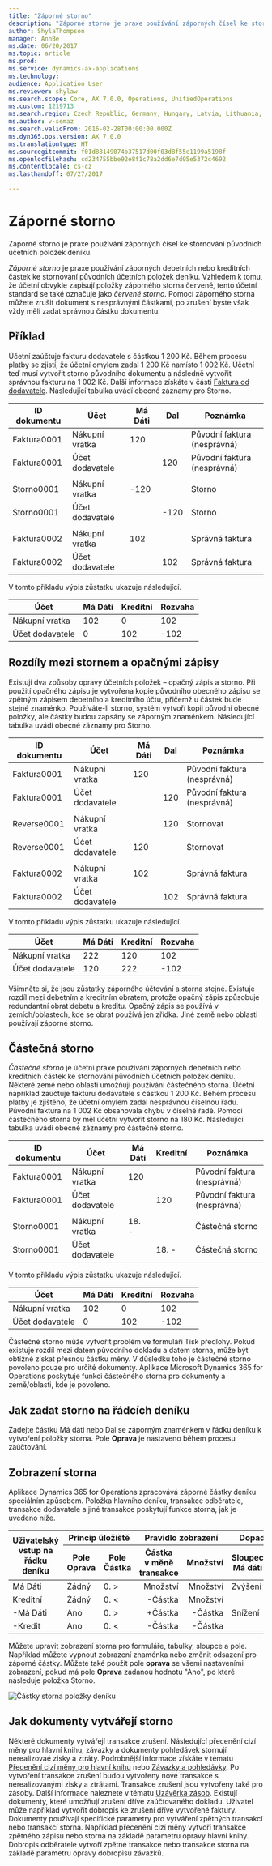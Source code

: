 ```yaml
---
title: "Záporné storno"
description: "Záporné storno je praxe používání záporných čísel ke stornování původních účetních položek deníku."
author: ShylaThompson
manager: AnnBe
ms.date: 06/20/2017
ms.topic: article
ms.prod: 
ms.service: dynamics-ax-applications
ms.technology: 
audience: Application User
ms.reviewer: shylaw
ms.search.scope: Core, AX 7.0.0, Operations, UnifiedOperations
ms.custom: 1219713
ms.search.region: Czech Republic, Germany, Hungary, Latvia, Lithuania, Poland, Russia
ms.author: v-semaz
ms.search.validFrom: 2016-02-28T00:00:00.000Z
ms.dyn365.ops.version: AX 7.0.0
ms.translationtype: HT
ms.sourcegitcommit: f01d88149074b37517d00f03d8f55e1199a5198f
ms.openlocfilehash: cd234755bbe92e8f1c78a2dd6e7d05e5372c4692
ms.contentlocale: cs-cz
ms.lasthandoff: 07/27/2017

---
```


# <a name="storno-accounting"></a>Záporné storno

Záporné storno je praxe používání záporných čísel ke stornování původních účetních položek deníku.

*Záporné storno* je praxe používání záporných debetních nebo kreditních částek ke stornování původních účetních položek deníku. Vzhledem k tomu, že účetní obvykle zapisují položky záporného storna červeně, tento účetní standard se také označuje jako *červené storno*. Pomocí záporného storna můžete zrušit dokument s nesprávnými částkami, po zrušení byste však vždy měli zadat správnou částku dokumentu.

## <a name="example"></a>Příklad
Účetní zaúčtuje fakturu dodavatele s částkou 1 200 Kč. Během procesu platby se zjistí, že účetní omylem zadal 1 200 Kč namísto 1 002 Kč. Účetní teď musí vytvořit storno původního dokumentu a následně vytvořit správnou fakturu na 1 002 Kč. Další informace získáte v části [Faktura od dodavatele](../accounts-payable/vendor-invoices-overview.md). Následující tabulka uvádí obecné záznamy pro Storno.

| **ID dokumentu** | **Účet** | **Má Dáti** | **Dal** | **Poznámka**                  |
|-----------------|-------------|-----------|------------|------------------------------|
| Faktura0001     | Nákupní vratka   | 120       |            | Původní faktura (nesprávná) |
| Faktura0001     | Účet dodavatele  |           | 120        | Původní faktura (nesprávná) |
|                 |             |           |            |                              |
| Storno0001      | Nákupní vratka   | -120     |            | Storno                       |
| Storno0001      | Účet dodavatele  |           | -120      | Storno                       |
|                 |             |           |            |                              |
| Faktura0002     | Nákupní vratka   | 102       |            | Správná faktura              |
| Faktura0002     | Účet dodavatele  |           | 102        | Správná faktura              |

V tomto příkladu výpis zůstatku ukazuje následující.

| Účet    | Má Dáti | Kreditní | Rozvaha |
|------------|-------|--------|---------|
| Nákupní vratka  | 102   | 0      | 102     |
| Účet dodavatele | 0     | 102    | -102    |

## <a name="differences-between-storno-and-reverse-entries"></a>Rozdíly mezi stornem a opačnými zápisy
Existují dva způsoby opravy účetních položek – opačný zápis a storno. Při použití opačného zápisu je vytvořena kopie původního obecného zápisu se zpětným zápisem debetního a kreditního účtu, přičemž u částek bude stejné znaménko. Používáte-li storno, systém vytvoří kopii původní obecné položky, ale částky budou zapsány se záporným znaménkem. Následující tabulka uvádí obecné záznamy pro Storno.

| **ID dokumentu** | **Účet** | **Má Dáti** | **Dal** | **Poznámka**                  |
|-----------------|-------------|-----------|------------|------------------------------|
| Faktura0001     | Nákupní vratka   | 120       |            | Původní faktura (nesprávná) |
| Faktura0001     | Účet dodavatele  |           | 120        | Původní faktura (nesprávná) |
|                 |             |           |            |                              |
| Reverse0001     | Nákupní vratka   |           | 120        | Stornovat                      |
| Reverse0001     | Účet dodavatele  | 120       |            | Stornovat                      |
|                 |             |           |            |                              |
| Faktura0002     | Nákupní vratka   | 102       |            | Správná faktura              |
| Faktura0002     | Účet dodavatele  |           | 102        | Správná faktura              |

V tomto příkladu výpis zůstatku ukazuje následující.

| Účet    | Má Dáti | Kreditní | Rozvaha |
|------------|-------|--------|---------|
| Nákupní vratka  | 222   | 120    | 102     |
| Účet dodavatele | 120   | 222    | -102    |

Všimněte si, že jsou zůstatky záporného účtování a storna stejné. Existuje rozdíl mezi debetním a kreditním obratem, protože opačný zápis způsobuje redundantní obrat debetu a kreditu. Opačný zápis se používá v zemích/oblastech, kde se obrat používá jen zřídka. Jiné země nebo oblasti používají záporné storno.

## <a name="partial-storno"></a>Částečná storno
*Částečné storno* je účetní praxe používání záporných debetních nebo kreditních částek ke stornování původních účetních položek deníku. Některé země nebo oblasti umožňují používání částečného storna. Účetní například zaúčtuje fakturu dodavatele s částkou 1 200 Kč. Během procesu platby je zjištěno, že účetní omylem zadal nesprávnou číselnou řadu. Původní faktura na 1 002 Kč obsahovala chybu v číselné řadě. Pomocí částečného storna by měl účetní vytvořit storno na 180 Kč. Následující tabulka uvádí obecné záznamy pro částečné storno.

| **ID dokumentu** | **Účet** | **Má Dáti** | **Kreditní** | **Poznámka**                  |
|-----------------|-------------|-----------|------------|------------------------------|
| Faktura0001     | Nákupní vratka   | 120       |            | Původní faktura (nesprávná) |
| Faktura0001     | Účet dodavatele  |           | 120        | Původní faktura (nesprávná) |
|                 |             |           |            |                              |
| Storno0001      | Nákupní vratka   | 18. \-      |            | Částečná storno               |
| Storno0001      | Účet dodavatele  |           | 18. \-       | Částečná storno               |

V tomto příkladu výpis zůstatku ukazuje následující.

| Účet    | Má Dáti | Kreditní | Rozvaha |
|------------|-------|--------|---------|
| Nákupní vratka  | 102   | 0      | 102     |
| Účet dodavatele | 0     | 102    | -102    |

Částečné storno může vytvořit problém ve formuláři Tisk předlohy. Pokud existuje rozdíl mezi datem původního dokladu a datem storna, může být obtížné získat přesnou částku měny. V důsledku toho je částečné storno povoleno pouze pro určité dokumenty. Aplikace Microsoft Dynamics 365 for Operations poskytuje funkci částečného storna pro dokumenty a země/oblasti, kde je povoleno.

## <a name="how-to-enter-storno-on-journal-lines"></a>Jak zadat storno na řádcích deníku
Zadejte částku Má dáti nebo Dal se záporným znaménkem v řádku deníku k vytvoření položky storna. Pole **Oprava** je nastaveno během procesu zaúčtování. 

## <a name="how-storno-is-displayed"></a>Zobrazení storna
Aplikace Dynamics 365 for Operations zpracovává záporné částky deníku speciálním způsobem. Položka hlavního deníku, transakce odběratele, transakce dodavatele a jiné transakce poskytují funkce storna, jak je uvedeno níže.

<table>
<thead>
<tr class="row-1">
<th class="column-1" rowspan="2">Uživatelský vstup na řádku deníku</th>
<th class="column-2" colspan="2">Princip úložiště</th>
<th class="column-4" colspan="2">Pravidlo zobrazení</th>
<th class="column-6" colspan="3">Dopad na sestavu výpisu</th>
</tr>
<tr class="row-1">
<th class="column-2">Pole Oprava</th>
<th class="column-3">Pole Částka</th>
<th class="column-4">Částka v měně transakce</th>
<th class="column-5">Množství</th>
<th class="column-6">Sloupec Má dáti</th>
<th class="column-7">Sloupec Dal</th>
<th class="column-8">Sloupec Zůstatek</th>
</tr>
</thead>
<tbody>
<tr class="row-2">
<td class="column-1"> Má Dáti</td>
<td class="column-2">Žádný</td>
<td class="column-3">0. &gt;</td>
<td class="column-4" align="right">Množství</td>
<td class="column-5" align="right">Množství</td>
<td class="column-6">Zvýšení</td>
<td class="column-7"></td>
<td class="column-8">Zvýšení</td>
</tr>
<tr class="row-3">
<td class="column-1"> Kreditní</td>
<td class="column-2">Žádný</td>
<td class="column-3">0. &lt;</td>
<td class="column-4" align="right">-Částka</td>
<td class="column-5" align="right">Množství</td>
<td class="column-6"></td>
<td class="column-7">Zvýšení</td>
<td class="column-8">Snížení</td>
</tr>
<tr class="row-4">
<td class="column-1">-Má Dáti</td>
<td class="column-2">Ano</td>
<td class="column-3">0. &gt;</td>
<td class="column-4" align="right">+Částka</td>
<td class="column-5" align="right">-Částka</td>
<td class="column-6">Snížení</td>
<td class="column-7"></td>
<td class="column-8">Zvýšení</td>
</tr>
<tr class="row-5">
<td class="column-1">-Kredit</td>
<td class="column-2">Ano</td>
<td class="column-3">0. &lt;</td>
<td class="column-4" align="right">-Částka</td>
<td class="column-5" align="right">-Částka</td>
<td class="column-6"></td>
<td class="column-7">Snížení</td>
<td class="column-8">Snížení</td>
</tr>
</tbody>
</table>

Můžete upravit zobrazení storna pro formuláře, tabulky, sloupce a pole. Například můžete vypnout zobrazení znaménka nebo změnit odsazení pro záporné částky. Můžete také použít pole **oprava** se všemi nastaveními zobrazení, pokud má pole **Oprava** zadanou hodnotu "Ano", po které následuje položka Storno.

![Částky storna položky deníku](./media/journal-storno.png)

## <a name="how-documents-create-storno"></a>Jak dokumenty vytvářejí storno
Některé dokumenty vytvářejí transakce zrušení. Následující přecenění cizí měny pro hlavní knihu, závazky a dokumenty pohledávek stornují nerealizovaé zisky a ztráty. Podrobnější informace získáte v tématu [Přecenění cizí měny pro hlavní knihu](../general-ledger/foreign-currency-revaluation-general-ledger.md) nebo [Závazky a pohledávky](../cash-bank-management/foreign-currency-revaluation-accounts-payable-accounts-receivable.md). Po vytvoření transakce zrušení budou vytvořeny nové transakce s nerealizovanými zisky a ztrátami. Transakce zrušení jsou vytvořeny také pro zásoby. Další informace naleznete v tématu [Uzávěrka zásob](/dynamics365/unified-operations/supply-chain/cost-management/inventory-close). Existují dokumenty, které umožňují zrušení dříve zaúčtovaného dokladu. Uživatel může například vytvořit dobropis ke zrušení dříve vytvořené faktury. Dokumenty používají specifické parametry pro vytváření zpětných transakcí nebo transakcí storna. Například přecenění cizí měny vytvoří transakce zpětného zápisu nebo storna na základě parametru opravy hlavní knihy. Dobropis odběratele vytvoří zpětné transakce nebo transakce storna na základě parametru opravy dobropisu závazků.


